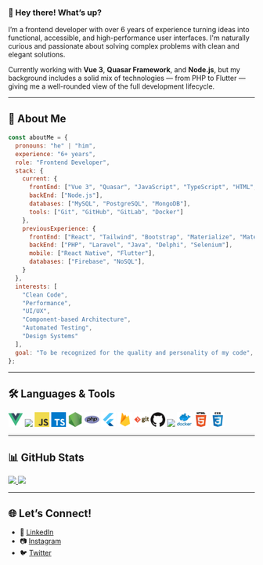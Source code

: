 ### 👋 Hey there! What’s up?

I’m a frontend developer with over 6 years of experience turning ideas into functional, accessible, and high-performance user interfaces. I'm naturally curious and passionate about solving complex problems with clean and elegant solutions.

Currently working with **Vue 3**, **Quasar Framework**, and **Node.js**, but my background includes a solid mix of technologies — from PHP to Flutter — giving me a well-rounded view of the full development lifecycle.

---

## 🧠 **About Me**

```javascript
const aboutMe = {
  pronouns: "he" | "him",
  experience: "6+ years",
  role: "Frontend Developer",
  stack: {
    current: {
      frontEnd: ["Vue 3", "Quasar", "JavaScript", "TypeScript", "HTML", "CSS"],
      backEnd: ["Node.js"],
      databases: ["MySQL", "PostgreSQL", "MongoDB"],
      tools: ["Git", "GitHub", "GitLab", "Docker"]
    },
    previousExperience: {
      frontEnd: ["React", "Tailwind", "Bootstrap", "Materialize", "Material Design"],
      backEnd: ["PHP", "Laravel", "Java", "Delphi", "Selenium"],
      mobile: ["React Native", "Flutter"],
      databases: ["Firebase", "NoSQL"],
    }
  },
  interests: [
    "Clean Code",
    "Performance",
    "UI/UX",
    "Component-based Architecture",
    "Automated Testing",
    "Design Systems"
  ],
  goal: "To be recognized for the quality and personality of my code",
};
```

---

## 🛠️ **Languages & Tools**

<p>
  <img height="30" src="https://raw.githubusercontent.com/github/explore/main/topics/vue/vue.png">
  <img height="30" src="https://cdn.quasar.dev/logo/svg/quasar-logo.svg">
  <img height="30" src="https://raw.githubusercontent.com/github/explore/main/topics/javascript/javascript.png">
  <img height="30" src="https://raw.githubusercontent.com/github/explore/main/topics/typescript/typescript.png">
  <img height="30" src="https://raw.githubusercontent.com/github/explore/main/topics/nodejs/nodejs.png">
  <img height="30" src="https://raw.githubusercontent.com/github/explore/main/topics/php/php.png">
  <img height="30" src="https://raw.githubusercontent.com/github/explore/main/topics/flutter/flutter.png">
  <img height="30" src="https://raw.githubusercontent.com/github/explore/main/topics/firebase/firebase.png">
  <img height="30" src="https://raw.githubusercontent.com/github/explore/main/topics/git/git.png">
  <img height="30" src="https://raw.githubusercontent.com/github/explore/main/topics/github/github.png">
  <img height="30" src="https://about.gitlab.com/images/press/logo/png/gitlab-icon-rgb.png">
  <img height="30" src="https://raw.githubusercontent.com/github/explore/main/topics/docker/docker.png">
  <img height="30" src="https://raw.githubusercontent.com/github/explore/main/topics/html/html.png">
  <img height="30" src="https://raw.githubusercontent.com/github/explore/main/topics/css/css.png">
</p>

---

## 📊 **GitHub Stats**

<p align="left">
  <a href="https://github.com/muriloleal13">
    <img height="180em" src="https://github-readme-stats.vercel.app/api?username=muriloleal13&show_icons=true&theme=dracula&include_all_commits=true&count_private=true"/>
  </a>
  <a href="https://github.com/muriloleal13">
    <img height="180em" src="https://github-readme-stats.vercel.app/api/top-langs/?username=muriloleal13&layout=compact&langs_count=7&theme=dracula"/>
  </a>
</p>

---

## 🌐 **Let’s Connect!**

- 👔 [LinkedIn](https://www.linkedin.com/in/murilo-leal/)
- 📷 [Instagram](https://www.instagram.com/leal.murilo_/)
- 🐦 [Twitter](https://twitter.com/mukkaL13)  